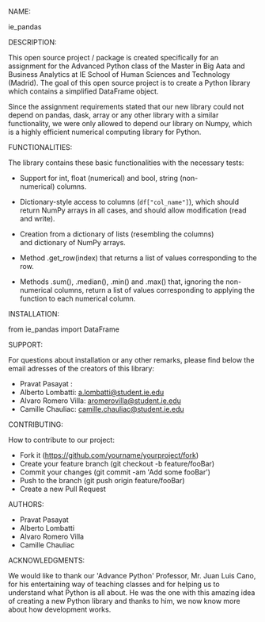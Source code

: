 NAME:

ie_pandas


DESCRIPTION:


This open source project / package is created specifically for an assignment for the Advanced Python class of the Master in Big Aata and Business Analytics at IE School of Human Sciences and Technology (Madrid). The goal of this open source project is to create a Python library which contains a simplified DataFrame object. 


Since the assignment requirements stated that our new library could not depend on pandas, dask, array or any other library with a similar functionality, we were only allowed to depend our library on Numpy, which is a highly efficient numerical computing library for Python. 


FUNCTIONALITIES:


The library contains these basic functionalities with the necessary tests:


* Support for int, float (numerical) and bool, string (non-numerical) columns.


* Dictionary-style access to columns (`df["col_name"]`), which should return NumPy arrays in all cases, and should allow modification (read and write).


* Creation from a dictionary of lists (resembling the columns) and dictionary of NumPy arrays.


* Method .get_row(index) that returns a list of values corresponding to the row.


* Methods .sum(), .median(), .min() and .max() that, ignoring the non-numerical columns, return a list of values corresponding to applying the function to each numerical column.

INSTALLATION:

from ie_pandas import DataFrame



SUPPORT:

For questions about installation or any other remarks, please find below the email adresses of the creators of this library:
- Pravat Pasayat : 
- Alberto Lombatti: a.lombatti@student.ie.edu
- Alvaro Romero Villa: aromerovilla@student.ie.edu
- Camille Chauliac: camille.chauliac@student.ie.edu

CONTRIBUTING:

How to contribute to our project: 
 * Fork it (https://github.com/yourname/yourproject/fork)
 * Create your feature branch (git checkout -b feature/fooBar)
 * Commit your changes (git commit -am 'Add some fooBar')
 * Push to the branch (git push origin feature/fooBar)
 * Create a new Pull Request

AUTHORS:

- Pravat Pasayat
- Alberto Lombatti
- Alvaro Romero Villa
- Camille Chauliac

ACKNOWLEDGMENTS:

We would like to thank our 'Advance Python' Professor, Mr. Juan Luis Cano, for his entertaining way of teaching classes and for helping us to understand what Python is all about. He was the one with this amazing idea of creating a new Python library and thanks to him, we now know more about how development works. 
